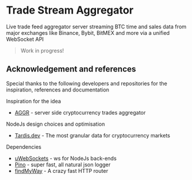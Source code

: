 # Trade Stream Aggregator

Live trade feed aggregator server streaming BTC time and sales data from major exchanges like Binance, Bybit, BitMEX and more via a unified WebSocket API

> Work in progress!

## Acknowledgement and references

Special thanks to the following developers and repositories for the inspiration, references and documentation

Inspiration for the idea

-   [AGGR](https://github.com/Tucsky/aggr-server) - server side cryptocurrency trades aggregator

NodeJs design choices and optimisation

-   [Tardis.dev](https://github.com/tardis-dev) - The most granular data for cryptocurrency markets

Dependencies

-   [uWebSockets](https://github.com/uNetworking/uWebSockets.js/tree/master) - ws for NodeJs back-ends
-   [Pino](https://github.com/pinojs/pino?tab=readme-ov-file) - super fast, all natural json logger
-   [findMyWay](https://github.com/delvedor/find-my-way) - A crazy fast HTTP router
